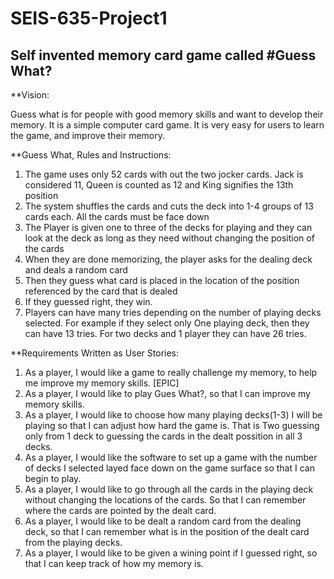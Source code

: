 # SEIS-635-Project1
## Self invented memory card game called #Guess What?

**Vision:

Guess what is for people with good memory skills and want to develop their memory. 
It is a simple computer card game. It is very easy for users to learn the game, and improve their memory.


**Guess What, Rules and Instructions:

1. The game uses only 52 cards with out the two jocker cards. Jack is considered 11, Queen is counted as
12 and King signifies the 13th position
2. The system shuffles the cards and cuts the deck into 1-4 groups of 13 cards each. All the cards must be face down
3. The Player is given one to three of the decks for playing and they can look at the deck as long as they need without changing the position
of the cards
4. When they are done memorizing, the player asks for the dealing deck and deals a random card
5. Then they guess what card is placed in the location of the position referenced by the card that is dealed
6. If they guessed right, they win.
7. Players can have many tries depending on the number of playing decks selected. For example if they select only
One playing deck, then they can have 13 tries. For two decks and 1 player they can have 26 tries. 

**Requirements Written as User Stories:

1. As a player, I would like a game to really challenge my memory, to help me improve my memory skills.   [EPIC]
2. As a player, I would like to play Gues What?, so that I can improve my memory skills.
3. As a player, I would like to choose how many playing decks(1-3) I will be playing so that I can adjust how hard the game is. That is
Two guessing only from 1 deck to guessing the cards in the dealt possition in all 3 decks.
5. As a player, I would like the software to set up a game with the number of decks I selected layed face down on the game surface so that I can begin to play.
6. As a player, I would like to go through all the cards in the playing deck without changing the locations of the cards. So that I can remember where the cards
are pointed by the dealt card.
7. As a player, I would like to be dealt a random card from the dealing deck, so that I can remember what is in the position of the dealt card from the playing decks.
8. As a player, I would like to be given a wining point if I guessed right, so that I can keep track of how my memory is.

